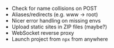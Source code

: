- Check for name collisions on POST
- Aliases/redirects (e.g. www -> root)
- Nicer error handling on missing envs
- Upload static sites in ZIP files (maybe?)
- WebSocket reverse proxy
- Launch project from `npx` from anywhere
